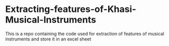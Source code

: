 # Extracting-features-of-Khasi-Musical-Instruments
This is a repo containing the code used for extraction of features of musical instruments and store it in an excel sheet 

